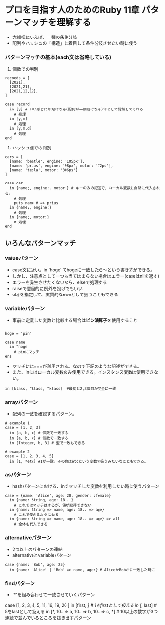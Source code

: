 # プロを目指す人のためのRuby 11章 パターンマッチを理解する

* 大雑把にいえば、一種の条件分岐
* 配列やハッシュの「構造」に着目して条件分岐させたい時に使う

### パターンマッチの基本(each文は省略している)

1. 個数での判別

```
recoeds = [
  [2021],
  [2021,21],
  [2021,12,12],
]

case record
  in [y] # いい感じに年だけなら(配列が一個だけなら)年として認識してくれる
    # 処理
  in [y,m]
    # 処理
  in [y,m,d]
    # 処理
end

```
1. ハッシュ値での判別

```
cars = [
  [name: 'beatle', engine: '105px'],
  [name: 'prius', engine: '98px', motor: '72ps'],
  [name: 'tesla', motor: '306ps']
]

case car
  in {name;, engine:. motor:} # キーのみの記述で、ローカル変数に自然に代入される。
    # 処理
    puts name # => prius
  in {name;, engine:}
    # 処理
  in {name;, motor:}
    # 処理
end

```

## いろんなパターンマッチ

### valueパターン

* case文に近い。in 'hoge' でhogeに一致したら〜という書き方ができる。
* しかし、注意点として一つも当てはまらない場合はエラー(caseはnilを返す)
* エラーを発生させたくないなら、elseで処理する
* raiseで意図的に例外を投げでもいい
* obj を指定して、実質的なelseとして扱うこともできる

### variableパターン

* 事前に定義した変数と比較する場合は**ピン演算子**を使用すること

```

hoge = 'pin'

case name
  in ^hoge
    # pinにマッチ
ens

```

* マッチには===が利用される。なので下記のような記述ができる。
* また、inにはローカル変数のみ使用できる。インスタンス変数は使用できない。


```
in [klass, ^klass, ^klass]  #最初と2,3個目が完全に一致

```

### arrayパターン

* 配列の一致を確認するパターン。

```
# example 1
case = [1, 2, 3]
  in [a, b, c] # 個数で一致する
  in [a, b, c] # 個数で一致する
  in [Integer, b, 3] # 型で一致もできる

# example 2
case = [1, 2, 3, 4, 5]
  in [1, *etc] #1が一致。その他はetcという変数で扱うみたいなこともできる。
```

### asパターン

* hashパターンにおける、inでマッチした変数を利用したい時に使うパターン

```
case = {name: 'Alice', age: 20, gender: :female}
  in {name: String, age: 18.. }
    # これではマッチはするが、値が取得できない
  in {name: String => name, age: 18.. => age}
    # これで使えるようになる
  in {name: String => name, age: 18.. => age} => all
    # 全体も代入できる
```

### alternativeパターン

* 2つ以上のパターンの連結
* alternativeとvariableパターン

```
case {name: 'Bob', age: 25}
  in {name: 'Alice' | 'Bob' => name, age:} # AliceかBobかに一致した時に 
```

### findパターン

* '*'を組み合わせて一致させていくパターン

case  [1, 2, 3, 4, 5, 11, 16, 19, 20 ]
  in [first, *] # 1をfirstとして扱える
  in [*, last] # 5をlastとして扱える
  in [*, 10.. => a, 10..  => b, 10..  => c, *] # 10以上の数字が3つ連続で並んでいるところを抜き出すパターン
